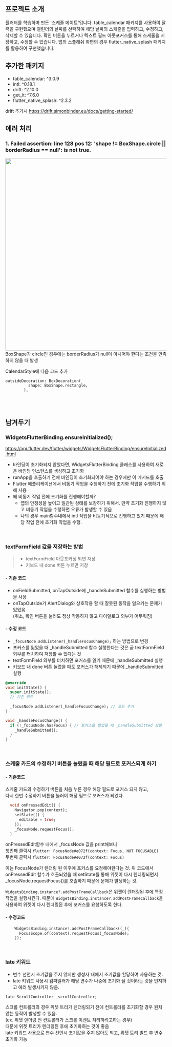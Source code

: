 ## 프로젝트 소개 
플러터를 학습하며 만든 '스케줄 메이트'입니다.
table_calendar 패키지를 사용하여 달력을 구현했으며
캘린더의 날짜를 선택하여 해당 날짜의 스케줄을 입력하고, 수정하고, 삭제할 수 있습니다.
확인 버튼을 누르거나 텍스트 필드 아웃포커스를 통해 스케줄을 저장하고, 수정할 수 있습니다.
앱의 스플래쉬 화면의 경우 flutter_native_splash 패키지를 활용하여 구현했습니다.

## 추가한 패키지
- table_calendar: ^3.0.9
- intl: ^0.18.1
- drift: ^2.10.0
- get_it: ^7.6.0
- flutter_native_splash: ^2.3.2

drift 추가시 
https://drift.simonbinder.eu/docs/getting-started/


## 에러 처리 
### 1. Failed assertion: line 128 pos 12: 'shape != BoxShape.circle || borderRadius == null': is not true.
<image width='600' src='https://velog.velcdn.com/images/miniso/post/37daf9c1-1282-4a68-9533-9716b8fed01f/image.png'/><br/>
 BoxShape가 circle인 경우에는 borderRadius가 null이 아니어야 한다는 조건을 만족하지 않을 때 발생

CalendarStyle에 다음 코드 추가  

```
outsideDecoration: BoxDecoration(
          shape: BoxShape.rectangle,
        ),
```
<br/>
<br/>

## 남겨두기
### WidgetsFlutterBinding.ensureInitialized();
https://api.flutter.dev/flutter/widgets/WidgetsFlutterBinding/ensureInitialized.html
- 바인딩이 초기화되지 않았다면, WidgetsFlutterBinding 클래스를 사용하여 새로운 바인딩 인스턴스를 생성하고 초기화
- runApp을 호출하기 전에 바인딩이 초기화되어야 하는 경우에만 이 메서드를 호출
- Flutter 애플리케이션에서 비동기 작업을 수행하기 전에 초기화 작업을 수행하기 위해 사용
- 왜 비동기 작업 전에 초기화를 진행해야할까? 
  - 앱의 안정성을 높이고 일관된 상태를 보장하기 위해서. 만약 초기화 진행하지 않고 비동기 작업을 수행하면 오류가 발생할 수 있음
  - 나의 경우 main함수내에서 intl 작업을 비동기적으로 진행하고 있기 때문에 해당 작업 전에 초기화 작업을 수행.
  
<br/>
  
### textFormField 값을 저장하는 방법
> - textFormField 아웃포커싱 되면 저장
> - 키보드 내 done 버튼 누르면 저장

#### - 기존 코드
- onFieldSubmitted, onTapOutside에 _handleSubmitted 함수를 실행하는 방법을 사용
- onTapOutside가 AlertDialog와 상호작용 할 때 잘못된 동작을 일으키는 문제가 있었음<br/>
(취소, 확인 버튼을 눌러도 정상 작동하지 않고 다이얼로그 외부가 어두워짐)


#### - 수정 코드
- `_focusNode.addListener(_handleFocusChange);` 하는 방법으로 변경
- 포커스를 잃었을 때 _handleSubmitted 함수 실행한다는 것은 곧 textFormField 외부를 터치하여 저장할 수 있다는 것
- textFormField 외부를 터치하면 포커스를 잃기 때문에 _handleSubmitted 실행
- 키보드 내 done 버튼 눌렀을 때도 포커스가 해제되기 때문에 _handleSubmitted 실행

```dart
@override
void initState() {
  super.initState();
  // 기존 코드
  
  _focusNode.addListener(_handleFocusChange); // 코드 추가 
}

void _handleFocusChange() {
  if (!_focusNode.hasFocus) { // 포커스를 잃었을 때 _handleSubmitted 실행 
    _handleSubmitted();
  }
}
```

<br/>

### 스케줄 카드의 수정하기 버튼을 눌렀을 때 해당 필드로 포커스되게 하기
#### - 기존코드
스케줄 카드의 수정하기 버튼을 처음 누른 경우 해당 필드로 포커스 되지 않고, <br/> 
다시 한번 수정하기 버튼을 눌러야 해당 필드로 포커스가 되었다.
```dart
  void onPressedEdit() {
    Navigator.pop(context);
    setState(() {
      editable = true;
    });
    _focusNode.requestFocus();
  }
```
onPressedEdit함수 내에서 _focusNode 값을 print해보니 <br/>
첫번째 클릭시 `flutter: FocusNode#e072f(context: Focus, NOT FOCUSABLE)` <br/>
두번째 클릭시 `flutter: FocusNode#e072f(context: Focus)`

이는 FocusNode가 렌더링 된 이후에 포커스를 요청해야한다는 것.
위 코드에서 onPressedEdit 함수가 호출되었을 때 setState를 통해 위젯이 다시 렌더링되면서 _focusNode.requestFocus()를 호출하기 때문에 문제가 발생하는 것. 

`WidgetsBinding.instance?.addPostFrameCallback`은 위젯이 렌더링된 후에 특정 작업을 실행시킨다.
때문에 `WidgetsBinding.instance?.addPostFrameCallback`을 사용하여 위젯이 다시 렌더링된 후에 포커스를 요청하도록 한다.

#### - 수정코드
```dart
    WidgetsBinding.instance?.addPostFrameCallback((_){
      FocusScope.of(context).requestFocus(_focusNode);
    });
```

<br/>

### late 키워드 
- 변수 선언시 초기값을 주지 않지만 생성자 내에서 초기값을 할당하여 사용하는 것.
- late 키워드 사용시 컴파일러가 해당 변수가 나중에 초기화 될 것이라는 것을 인지하고 에러 발생시키지 않음.

`late ScrollController _scrollController;`<br/>

스크롤 컨트롤러의 경우 위젯 트리가 렌더링되기 전에 컨트롤러를 초기화할 경우 원치 않는 동작이 발생할 수 있음.<br/>
(ex. 위젯 렌더링 전 컨트롤러가 스크롤 이벤트 처리하려고하는 경우) <br/>
때문에 위젯 트리가 렌더링된 후에 초기화하는 것이 좋음<br/>
late 키워드 사용으로 변수 선언시 초기값을 주지 않아도 되고, 위젯 트리 빌드 후 변수 초기화 가능
